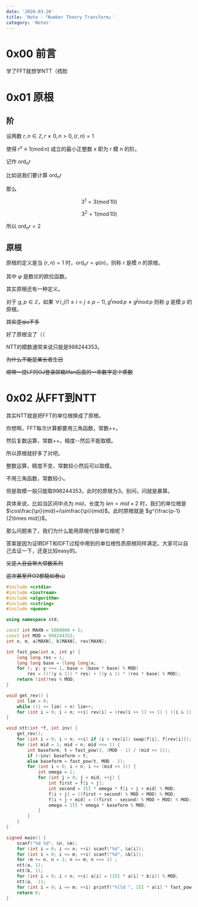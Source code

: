 ```yaml
---
date: '2020-03-26'
title: 'Note -「Number Theory Transform」'
category: 'Notes'
---
```


# 0x00 前言

学了FFT就想学NTT（捂脸 

# 0x01 原根

## 阶

设两数 $r,n\in \mathbb{Z},r\neq 0,n>0,(r,n)=1$

使得 $r^{x}\equiv 1(\operatorname{mod} n)$ 成立的最小正整数 $x$ 即为 $r$ 模 $n$ 的阶。

记作 $\operatorname{ord}_{n}r$

比如说我们要计算 $\operatorname{ord}_{n}r$

那么

$$3^{1}=3(\operatorname{mod}10)$$

$$3^{2}=1(\operatorname{mod}10)$$

所以 $\operatorname{ord}_{n}r=2$

## 原根

原根的定义是当 $(r,n)=1$ 时，$\operatorname{ord}_{n}r=\varphi(n)$，则称 $r$ 是模 $n$ 的原根。

其中 $\varphi$ 是数论的欧拉函数。

其实原根还有一种定义。

对于 $g,p\in \mathbb{Z}$，如果 $\forall i,j(1\leq i<j\leq p-1),g^{i}\operatorname{mod}p\neq g^{j}\operatorname{mod}p$ 则称 $g$ 是模 $p$ 的原根。

~~其实差qiu不多~~

好了原根没了（（

NTT的模数通常来说只能是988244353。

~~为什么不能是某长者生日~~

~~顺带一提LF的OJ登录邮箱lifan后面的一串数字是个质数~~

# 0x02 从FFT到NTT

其实NTT就是把FFT的单位根换成了原根。

你想啊，FFT每次计算都要用三角函数，常数++。

然后复数运算，常数++，精度--然后不能取模。

所以原根就好多了对吧。

整数运算，精度不变，常数较小然后可以取模。

不用三角函数，常数较小。

但是取模一般只能取998244353，此时的原根为3。别问，问就是暴算。

具体来说，比如当区间中点为 $mid$，长度为 $len=mid\times 2$ 时，我们的单位根是 $\cos\frac{\pi}{mid}+i\sin\frac{\pi}{mid}$。此时原根就是 $g^{\frac{p-1}{2\times mid}}$。

那么问题来了，我们为什么能用原根代替单位根呢？

答案是因为证明DFT和IDFT过程中用到的单位根性质原根同样满足。大家可以自己去证一下，还是比较easy的。

~~又是人丑自带大常数系列~~

~~这次甚至开O2都稳如泰山~~

```cpp
#include <cstdio>
#include <iostream>
#include <algorithm>
#include <cstring>
#include <queue>

using namespace std;

const int MAXN = 5000000 + 5;
const int MOD = 998244353;
int n, m, a[MAXN], b[MAXN], rev[MAXN];

int fast_pow(int x, int y) {
	long long res = 1;
	long long base = (long long)x;
	for (; y; y >>= 1, base = (base * base) % MOD)
		res = ((!(y & 1)) * res) + ((y & 1) * (res * base) % MOD);
	return (int)res % MOD;
}

void get_rev() {
	int lim = 0;
	while ((1 << lim) < n) lim++;
	for (int i = 0; i < n; ++i) rev[i] = (rev[i >> 1] >> 1) | ((i & 1) << (lim - 1));
}

void ntt(int *f, int inv) {
	get_rev();
	for (int i = 0; i < n; ++i) if (i < rev[i]) swap(f[i], f[rev[i]]);
	for (int mid = 1; mid < n; mid <<= 1) {
		int baseform, t = fast_pow(3, (MOD - 1) / (mid << 1));
		if (~inv) baseform = t;
		else baseform = fast_pow(t, MOD - 2);
		for (int i = 0; i < n; i += (mid << 1)) {
			int omega = 1;
			for (int j = 0; j < mid; ++j) {
				int first = f[i + j];
				int second = 1ll * omega * f[i + j + mid] % MOD;
				f[i + j] = ((first + second) % MOD + MOD) % MOD;
				f[i + j + mid] = ((first - second) % MOD + MOD) % MOD;
				omega = 1ll * omega * baseform % MOD;
			}
		}
	}
}

signed main() {
	scanf("%d %d", &n, &m);
	for (int i = 0; i <= n; ++i) scanf("%d", &a[i]);
	for (int i = 0; i <= m; ++i) scanf("%d", &b[i]);
	for (m += n, n = 1; n <= m; n <<= 1) ;
	ntt(a, 1);
	ntt(b, 1);
	for (int i = 0; i < n; ++i) a[i] = (1ll * a[i] * b[i]) % MOD;
	ntt(a, -1);
	for (int i = 0; i <= m; ++i) printf("%lld ", 1ll * a[i] * fast_pow(n, MOD - 2) % MOD);
	return 0;
}
```